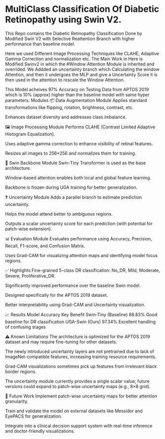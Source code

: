 # MultiClass Classification Of Diabetic Retinopathy using Swin V2.
This Repo contains the Diabetic Retinopathy Classification Done by Modified Swin V2 with Selective Reattention Branch with higher performance than baseline model.

Here we used Different Image Processing Techniques like CLAHE, Adaptive Gamma Correction and normalization etc. 
The Main Work in Here is Modified Swinv2 in which the #Window Attention Module is inherited and overrided.
We Addded an uncertainty branch which Calculating the window Attention, and then it undergoes the MLP and give a Uncertainty Score it is then used in the attention to rescale the Window Attention.

This Model acheives 97% Accuracy on Testing Data from APTOS 2019 which is 10% (approx) higher than the baseline model with same hyper parameters.
Modules
📦 Data Augmentation Module
Applies standard transformations like flipping, rotation, brightness, contrast, etc.

Enhances dataset diversity and addresses class imbalance.

🖼 Image Processing Module
Performs CLAHE (Contrast Limited Adaptive Histogram Equalization).

Uses adaptive gamma correction to enhance visibility of retinal features.

Resizes all images to 256×256 and normalizes them for training.

🧩 Swin Backbone Module
Swin-Tiny Transformer is used as the base architecture.

Window-based attention enables both local and global feature learning.

Backbone is frozen during UGA training for better generalization.

❓ Uncertainty Module
Adds a parallel branch to estimate prediction uncertainty.

Helps the model attend better to ambiguous regions.

Outputs a scalar uncertainty score for each prediction (with potential for patch-wise extension).

📊 Evaluation Module
Evaluates performance using Accuracy, Precision, Recall, F1-score, and Confusion Matrix.

Uses Grad-CAM for visualizing attention maps and identifying model focus regions.

✅ Highlights
Fine-grained 5-class DR classification: No_DR, Mild, Moderate, Severe, Proliferative_DR.

Significantly improved performance over the baseline Swin model.

Designed specifically for the APTOS 2019 dataset.

Better interpretability using Grad-CAM and Uncertainty visualization.

📈 Results
Model	Accuracy	Key Benefit
Swin-Tiny (Baseline)	88.83%	Good baseline for DR classification
UGA-Swin (Ours)	97.34%	Excellent handling of confusing stages

⚠️ Known Limitations
The architecture is optimized for the APTOS 2019 dataset and may require fine-tuning for other datasets.

The newly introduced uncertainty layers are not pretrained due to lack of ImageNet-compatible features, increasing training resource requirements.

Grad-CAM visualizations sometimes pick up features from irrelevant black border regions.

The uncertainty module currently provides a single scalar value; future versions could expand to patch-wise uncertainty maps (e.g., 8×8 grid).

🔮 Future Work
Implement patch-wise uncertainty maps for better attention granularity.

Train and validate the model on external datasets like Messidor and EyePACS for generalization.

Integrate into a clinical decision support system with real-time inference and doctor-friendly visualizations.

